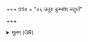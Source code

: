 +++
title = "०६ चतुरः कुम्भांश् चतुर्धा"

+++
<details><summary>मूलम् (GR)</summary>

चतुरः कुम्भांश् चतुर्धा ददाति  
क्षीरेण पूर्णान् उदकेन दध्ना ।  
एतास् त्वा कुल्या उप यन्तु विश्वतः  
स्वर्गे लोके स्वधया पिन्वमानाः ॥
</details>